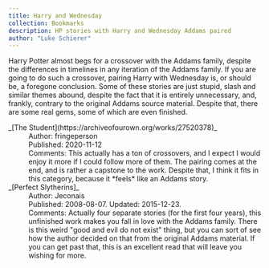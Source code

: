 ```yaml
---
title: Harry and Wednesday
collection: Bookmarks
description: HP stories with Harry and Wednesday Addams paired
author: "Luke Schierer"
---
```


Harry Potter almost begs for a crossover with the Addams family, despite the
differences in timelines in any iteration of the Addams family. If you are
going to do such a crossover, pairing Harry with Wednesday is, or should be, a
foregone conclusion. Some of these stories are just stupid, slash and similar
themes abound, despite the fact that it is entirely unnecessary, and, frankly,
contrary to the original Addams source material. Despite that, there are some
real gems, some of which are even finished.

<dl>
  <dt>_[The Student](https://archiveofourown.org/works/27520378)_</dt>
  <dd>Author: fringeperson</dd>
  <dd>Published: 2020-11-12</dd>
  <dd>
    Comments: This actually has a ton of crossovers, and I expect I would enjoy
    it more if I could follow more of them. The pairing comes at the end, and is
    rather a capstone to the work. Despite that, I think it fits in this
    category, because it *feels* like an Addams story.
  </dd>
  <dt>_[Perfect Slytherins]_</dt>
  <dd>Author: Jeconais</dd>
  <dd>Published: 2008-08-07. Updated: 2015-12-23.</dd>
  <dd>
    Comments: Actually four separate stories (for the first four years), this
    unfinished work makes you fall in love with the Addams family. There is this
    weird "good and evil do not exist" thing, but you can sort of see how the
    author decided on that from the original Addams material. If you can get
    past that, this is an excellent read that will leave you wishing for more.
  </dd>
</dl>

[Perfect Slytherins]: https://web.archive.org/web/20210620143920/https://jeconais.fanficauthors.net/Perfect_Slytherins__Tales_From_The_First_Year/index/
